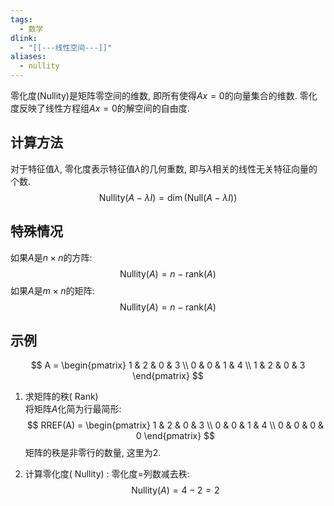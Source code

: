 ```yaml
---
tags:
  - 数学
dlink:
  - "[[---线性空间---]]"
aliases:
  - nullity
---
```

零化度(Nullity)是矩阵零空间的维数, 即所有使得$Ax = 0$的向量集合的维数. 
零化度反映了线性方程组$Ax = 0$的解空间的自由度. 

## 计算方法
对于特征值$\lambda$, 零化度表示特征值$\lambda$的几何重数, 即与$\lambda$相关的线性无关特征向量的个数. 
$$\text{Nullity}(A - \lambda I) = \dim(\text{Null}(A - \lambda I))$$

## 特殊情况
如果$A$是$n \times n$的方阵:
$$ \text{Nullity}(A) = n - \text{rank}(A) $$
如果$A$是$m \times n$的矩阵: 
$$ \text{Nullity}(A) = n - \text{rank}(A) $$
## 示例
$$
A = \begin{pmatrix}
1 & 2 & 0 & 3 \\
0 & 0 & 1 & 4 \\
1 & 2 & 0 & 3
\end{pmatrix}
$$
1. 求矩阵的秩( Rank)  
将矩阵$A$化简为行最简形: 
$$
RREF(A) = \begin{pmatrix}
1 & 2 & 0 & 3 \\
0 & 0 & 1 & 4 \\
0 & 0 & 0 & 0
\end{pmatrix}
$$
矩阵的秩是非零行的数量, 这里为2. 

2. 计算零化度( Nullity) : 
零化度=列数减去秩: 
$$
\text{Nullity}(A) = 4 - 2 = 2
$$
